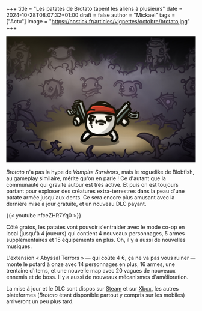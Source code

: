 +++
title = "Les patates de Brotato tapent les aliens à plusieurs"
date = 2024-10-28T08:07:32+01:00
draft = false
author = "Mickael"
tags = ["Actu"]
image = "https://nostick.fr/articles/vignettes/octobre/brotato.jpg"
+++

![Brotato](brotato.jpg "")

*Brotato* n'a pas la hype de *Vampire Survivors*, mais le roguelike de Blobfish, au gameplay similaire, mérite qu'on en parle ! Ce d'autant que la communauté qui gravite autour est très active. Et puis on est toujours partant pour exploser des créatures extra-terrestres dans la peau d'une patate armée jusqu'aux dents. Ce sera encore plus amusant avec la dernière mise à jour gratuite, et un nouveau DLC payant.

{{< youtube nfceZHR7Yq0 >}} 

Côté gratos, les patates vont pouvoir s'entraider avec le mode co-op en local (jusqu'à 4 joueurs) qui contient 4 nouveaux personnages, 5 armes supplémentaires et 15 équipements en plus.  Oh, il y a aussi de nouvelles musiques.

L'extension « Abyssal Terrors » — qui coûte 4 €, ça ne va pas vous ruiner — monte le potard à onze avec 14 personnages en plus, 16 armes, une trentaine d'items, et une nouvelle map avec 20 vagues de nouveaux ennemis et de boss. Il y a aussi de nouveaux mécanismes d'amélioration.

La mise à jour et le DLC sont dispos sur [Steam](https://store.steampowered.com/app/1942280/Brotato/) et sur [Xbox](https://www.xbox.com/en-CA/games/store/brotato/9p9vnsqk1w3k), les autres plateformes (*Brotato* étant disponible partout y compris sur les mobiles) arriveront un peu plus tard.